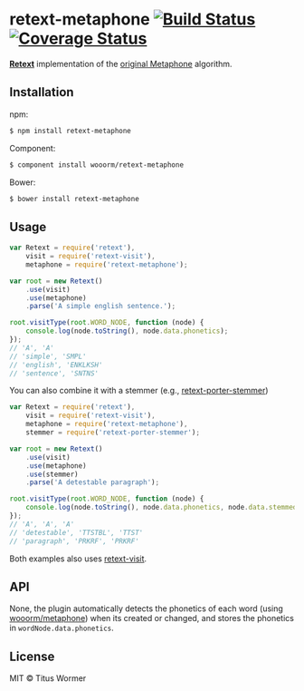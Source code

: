 # retext-metaphone [![Build Status](https://travis-ci.org/wooorm/retext-metaphone.svg?branch=master)](https://travis-ci.org/wooorm/retext-metaphone) [![Coverage Status](https://img.shields.io/coveralls/wooorm/retext-metaphone.svg)](https://coveralls.io/r/wooorm/retext-metaphone?branch=master)

**[Retext](https://github.com/wooorm/retext "Retext")** implementation of the [original Metaphone](http://en.wikipedia.org/wiki/Metaphone) algorithm.

## Installation

npm:
```sh
$ npm install retext-metaphone
```

Component:
```sh
$ component install wooorm/retext-metaphone
```

Bower:
```sh
$ bower install retext-metaphone
```

## Usage

```js
var Retext = require('retext'),
    visit = require('retext-visit'),
    metaphone = require('retext-metaphone');

var root = new Retext()
    .use(visit)
    .use(metaphone)
    .parse('A simple english sentence.');

root.visitType(root.WORD_NODE, function (node) {
    console.log(node.toString(), node.data.phonetics);
});
// 'A', 'A'
// 'simple', 'SMPL'
// 'english', 'ENKLKSH'
// 'sentence', 'SNTNS'
```

You can also combine it with a stemmer (e.g., [retext-porter-stemmer](https://github.com/wooorm/retext-porter-stemmer))

```js
var Retext = require('retext'),
    visit = require('retext-visit'),
    metaphone = require('retext-metaphone'),
    stemmer = require('retext-porter-stemmer');

var root = new Retext()
    .use(visit)
    .use(metaphone)
    .use(stemmer)
    .parse('A detestable paragraph');

root.visitType(root.WORD_NODE, function (node) {
    console.log(node.toString(), node.data.phonetics, node.data.stemmedPhonetics);
});
// 'A', 'A', 'A'
// 'detestable', 'TTSTBL', 'TTST'
// 'paragraph', 'PRKRF', 'PRKRF'
```

Both examples also uses [retext-visit](https://github.com/wooorm/retext-visit).

## API
None, the plugin automatically detects the phonetics of each word (using [wooorm/metaphone](https://github.com/wooorm/metaphone)) when its created or changed, and stores the phonetics in `wordNode.data.phonetics`.

## License

MIT © Titus Wormer
